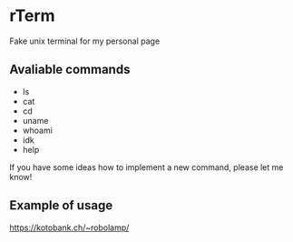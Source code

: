 # rTerm
Fake unix terminal for my personal page

## Avaliable commands
* ls
* cat
* cd
* uname
* whoami
* idk
* help

If you have some ideas how to implement a new command, please let me know!

## Example of usage
https://kotobank.ch/~robolamp/

